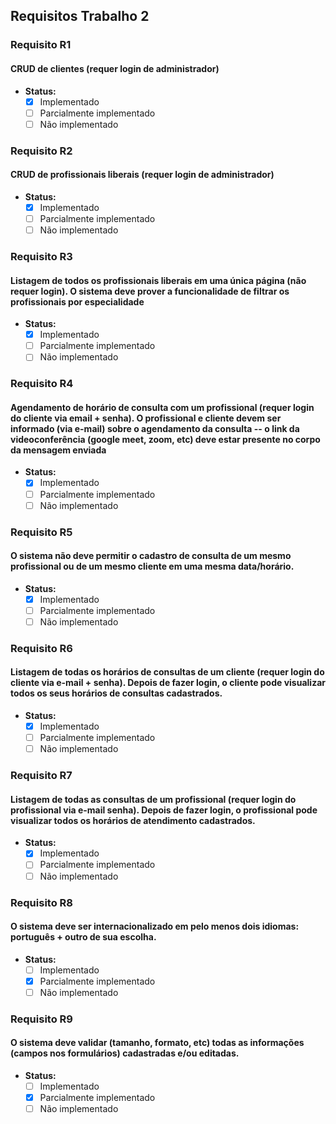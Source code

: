 ## Requisitos Trabalho 2

### Requisito R1

#### CRUD de clientes (requer login de administrador)

- **Status:**
  - [x] Implementado
  - [ ] Parcialmente implementado
  - [ ] Não implementado

### Requisito R2

#### CRUD de profissionais liberais (requer login de administrador)

- **Status:**
  - [x] Implementado
  - [ ] Parcialmente implementado 
  - [ ] Não implementado

### Requisito R3

#### Listagem de todos os profissionais liberais em uma única página (não requer login). O sistema deve prover a funcionalidade de filtrar os profissionais por especialidade

- **Status:**
  - [x] Implementado
  - [ ] Parcialmente implementado 
  - [ ] Não implementado

### Requisito R4

#### Agendamento de horário de consulta com um profissional (requer login do cliente via email + senha). O profissional e cliente devem ser informado (via e-mail) sobre o agendamento da consulta -- o link da videoconferência (google meet, zoom, etc) deve estar presente no corpo da mensagem enviada

- **Status:**
  - [x] Implementado
  - [ ] Parcialmente implementado
  - [ ] Não implementado

### Requisito R5

#### O sistema não deve permitir o cadastro de consulta de um mesmo profissional ou de um mesmo cliente em uma mesma data/horário.

- **Status:**
  - [x] Implementado
  - [ ] Parcialmente implementado
  - [ ] Não implementado

### Requisito R6

#### Listagem de todas os horários de consultas de um cliente (requer login do cliente via e-mail + senha). Depois de fazer login, o cliente pode visualizar todos os seus horários de consultas cadastrados.

- **Status:**
  - [x] Implementado
  - [ ] Parcialmente implementado
  - [ ] Não implementado

### Requisito R7

#### Listagem de todas as consultas de um profissional (requer login do profissional via e-mail senha). Depois de fazer login, o profissional pode visualizar todos os horários de atendimento cadastrados.

- **Status:**
  - [x] Implementado
  - [ ] Parcialmente implementado
  - [ ] Não implementado

### Requisito R8

#### O sistema deve ser internacionalizado em pelo menos dois idiomas: português + outro de sua escolha.

- **Status:**
  - [ ] Implementado
  - [x] Parcialmente implementado
  - [ ] Não implementado

### Requisito R9

#### O sistema deve validar (tamanho, formato, etc) todas as informações (campos nos formulários) cadastradas e/ou editadas.

- **Status:**
  - [ ] Implementado
  - [x] Parcialmente implementado
  - [ ] Não implementado